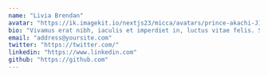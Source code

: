```yaml
---
name: "Livia Brendan"
avatar: "https://ik.imagekit.io/nextjs23/micca/avatars/prince-akachi-J1OScm_uHUQ-unsplash.jpg"
bio: "Vivamus erat nibh, iaculis et imperdiet in, luctus vitae felis. Sed tincidunt hendrerit metus, sit amet molestie urna vestibulum sed. Praesent accumsan leo at facilisis elementum."
email: "address@yoursite.com"
twitter: "https://twitter.com/"
linkedin: "https://www.linkedin.com"
github: "https://github.com"
---
```

